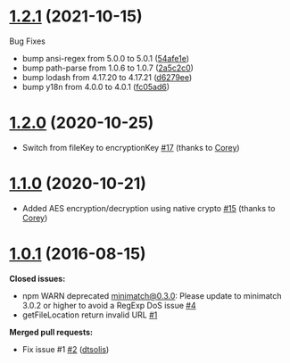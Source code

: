 # [1.2.1](https://github.com/parse-server-modules/parse-server-fs-adapter/tree/1.2.1) (2021-10-15)

Bug Fixes
- bump ansi-regex from 5.0.0 to 5.0.1 ([54afe1e](https://github.com/mtrezza/parse-server-fs-adapter/commit/54afe1e97038d8d40509b1d4064e211db1111efb))
- bump path-parse from 1.0.6 to 1.0.7 ([2a5c2c0](https://github.com/mtrezza/parse-server-fs-adapter/commit/2a5c2c05cadd6d06110262ac6b57df0ea8c758a3))
- bump lodash from 4.17.20 to 4.17.21 ([d6279ee](https://github.com/mtrezza/parse-server-fs-adapter/commit/d6279ee7e0d05613b2530af47ca1647744274928))
- bump y18n from 4.0.0 to 4.0.1 ([fc05ad6](https://github.com/mtrezza/parse-server-fs-adapter/commit/fc05ad6cd3c3b72d395fa57cb745cb486ba2e4c9))

# [1.2.0](https://github.com/parse-server-modules/parse-server-fs-adapter/tree/1.2.0) (2020-10-25)

- Switch from fileKey to encryptionKey [\#17](https://github.com/parse-community/parse-server-fs-adapter/pull/17) (thanks to [Corey](https://github.com/cbaker6))

# [1.1.0](https://github.com/parse-server-modules/parse-server-fs-adapter/tree/1.1.0) (2020-10-21)

- Added AES encryption/decryption using native crypto [\#15](https://github.com/parse-community/parse-server-fs-adapter/pull/15) (thanks to [Corey](https://github.com/cbaker6))

# [1.0.1](https://github.com/parse-server-modules/parse-server-fs-adapter/tree/1.0.1) (2016-08-15)
**Closed issues:**

- npm WARN deprecated minimatch@0.3.0: Please update to minimatch 3.0.2 or higher to avoid a RegExp DoS issue [\#4](https://github.com/parse-server-modules/parse-server-fs-adapter/issues/4)
- getFileLocation return invalid URL [\#1](https://github.com/parse-server-modules/parse-server-fs-adapter/issues/1)

**Merged pull requests:**

- Fix issue \#1 [\#2](https://github.com/parse-server-modules/parse-server-fs-adapter/pull/2) ([dtsolis](https://github.com/dtsolis))
